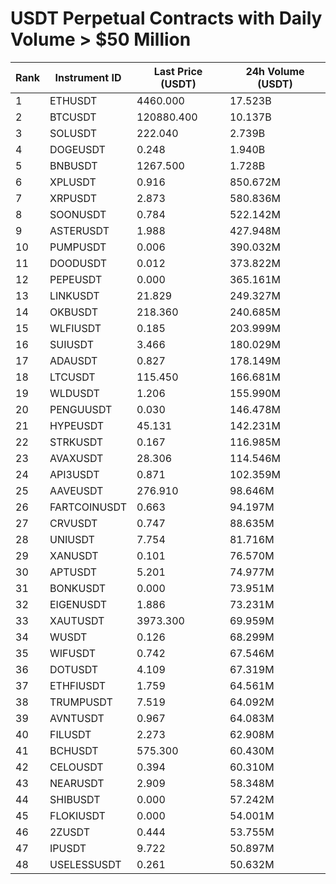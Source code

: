 # USDT Perpetual Contracts with Daily Volume > $50 Million

| Rank | Instrument ID | Last Price (USDT) | 24h Volume (USDT) |
|------|---------------|-------------------|-------------------|
| 1 | ETHUSDT | 4460.000 | 17.523B |
| 2 | BTCUSDT | 120880.400 | 10.137B |
| 3 | SOLUSDT | 222.040 | 2.739B |
| 4 | DOGEUSDT | 0.248 | 1.940B |
| 5 | BNBUSDT | 1267.500 | 1.728B |
| 6 | XPLUSDT | 0.916 | 850.672M |
| 7 | XRPUSDT | 2.873 | 580.836M |
| 8 | SOONUSDT | 0.784 | 522.142M |
| 9 | ASTERUSDT | 1.988 | 427.948M |
| 10 | PUMPUSDT | 0.006 | 390.032M |
| 11 | DOODUSDT | 0.012 | 373.822M |
| 12 | PEPEUSDT | 0.000 | 365.161M |
| 13 | LINKUSDT | 21.829 | 249.327M |
| 14 | OKBUSDT | 218.360 | 240.685M |
| 15 | WLFIUSDT | 0.185 | 203.999M |
| 16 | SUIUSDT | 3.466 | 180.029M |
| 17 | ADAUSDT | 0.827 | 178.149M |
| 18 | LTCUSDT | 115.450 | 166.681M |
| 19 | WLDUSDT | 1.206 | 155.990M |
| 20 | PENGUUSDT | 0.030 | 146.478M |
| 21 | HYPEUSDT | 45.131 | 142.231M |
| 22 | STRKUSDT | 0.167 | 116.985M |
| 23 | AVAXUSDT | 28.306 | 114.546M |
| 24 | API3USDT | 0.871 | 102.359M |
| 25 | AAVEUSDT | 276.910 | 98.646M |
| 26 | FARTCOINUSDT | 0.663 | 94.197M |
| 27 | CRVUSDT | 0.747 | 88.635M |
| 28 | UNIUSDT | 7.754 | 81.716M |
| 29 | XANUSDT | 0.101 | 76.570M |
| 30 | APTUSDT | 5.201 | 74.977M |
| 31 | BONKUSDT | 0.000 | 73.951M |
| 32 | EIGENUSDT | 1.886 | 73.231M |
| 33 | XAUTUSDT | 3973.300 | 69.959M |
| 34 | WUSDT | 0.126 | 68.299M |
| 35 | WIFUSDT | 0.742 | 67.546M |
| 36 | DOTUSDT | 4.109 | 67.319M |
| 37 | ETHFIUSDT | 1.759 | 64.561M |
| 38 | TRUMPUSDT | 7.519 | 64.092M |
| 39 | AVNTUSDT | 0.967 | 64.083M |
| 40 | FILUSDT | 2.273 | 62.908M |
| 41 | BCHUSDT | 575.300 | 60.430M |
| 42 | CELOUSDT | 0.394 | 60.310M |
| 43 | NEARUSDT | 2.909 | 58.348M |
| 44 | SHIBUSDT | 0.000 | 57.242M |
| 45 | FLOKIUSDT | 0.000 | 54.001M |
| 46 | 2ZUSDT | 0.444 | 53.755M |
| 47 | IPUSDT | 9.722 | 50.897M |
| 48 | USELESSUSDT | 0.261 | 50.632M |
